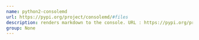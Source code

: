 ```yaml
---
name: python2-consolemd
url: https://pypi.org/project/consolemd/#files
description: renders markdown to the console. URL : https://pypi.org/project/consolemd/#files Groups : None
group: None
---
```

